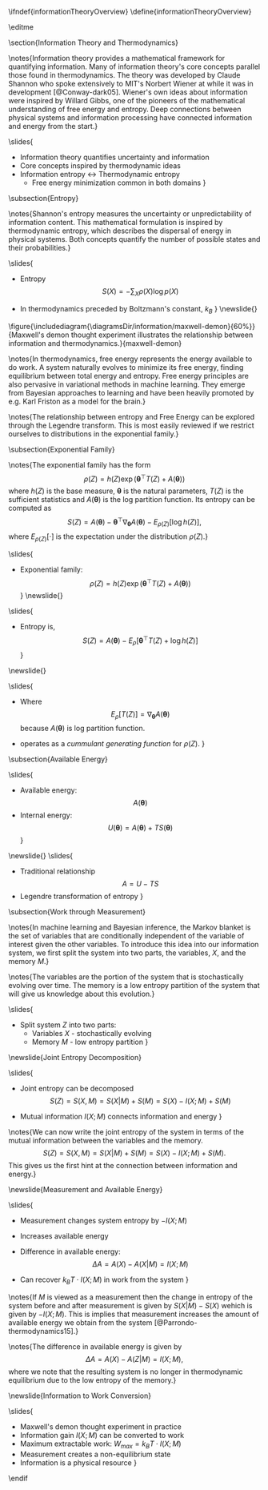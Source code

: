 \ifndef{informationTheoryOverview}
\define{informationTheoryOverview}

\editme

\section{Information Theory and Thermodynamics}

\notes{Information theory provides a mathematical framework for quantifying information. Many of information theory's core concepts parallel those found in thermodynamics. The theory was developed by Claude Shannon who spoke extensively to MIT's Norbert Wiener at while it was in development [@Conway-dark05]. Wiener's own ideas about information were inspired by Willard Gibbs, one of the pioneers of the mathematical understanding of free energy and entropy. Deep connections between physical systems and information processing have connected information and energy from the start.}

\slides{
* Information theory quantifies uncertainty and information
* Core concepts inspired by thermodynamic ideas
* Information entropy $\leftrightarrow$ Thermodynamic entropy
  * Free energy minimization common in both domains
}

\subsection{Entropy}

\notes{Shannon's entropy measures the uncertainty or unpredictability of information content. This mathematical formulation is inspired by thermodynamic entropy, which describes the dispersal of energy in physical systems. Both concepts quantify the number of possible states and their probabilities.}

\slides{
* Entropy
$$
S(X) = -\sum_X \rho(X) \log p(X)
$$

* In thermodynamics preceded by Boltzmann's constant, $k_B$
}
\newslide{}

\figure{\includediagram{\diagramsDir/information/maxwell-demon}{60%}}{Maxwell's demon thought experiment illustrates the relationship between information and thermodynamics.}{maxwell-demon}


\notes{In thermodynamics, free energy represents the energy available to do work. A system naturally evolves to minimize its free energy, finding equilibrium between total energy and entropy. Free energy principles are also pervasive in variational methods in machine learning. They emerge from Bayesian approaches to learning and have been heavily promoted by e.g. Karl Friston as a model for the brain.}

\notes{The relationship between entropy and Free Energy can be explored through the Legendre transform. This is most easily reviewed if we restrict ourselves to distributions in the exponential family.}

\subsection{Exponential Family}

\notes{The exponential family has the form
$$
  \rho(Z) = h(Z) \exp\left(\boldsymbol{\theta}^\top T(Z) + A(\boldsymbol{\theta})\right)
$$
where $h(Z)$ is the base measure, $\boldsymbol{\theta}$ is the natural parameters, $T(Z)$ is the sufficient statistics and $A(\boldsymbol{\theta})$ is the log partition function. Its entropy can be computed as
$$
  S(Z) = A(\boldsymbol{\theta}) - \boldsymbol{\theta}^\top \nabla_\boldsymbol{\theta}A(\boldsymbol{\theta}) - E_{\rho(Z)}\left[\log h(Z)\right],
$$
where $E_{\rho(Z)}[\cdot]$ is the expectation under the distribution $\rho(Z)$.}

\slides{
* Exponential family:
  $$
  \rho(Z) = h(Z) \exp\left(\boldsymbol{\theta}^\top T(Z) + A(\boldsymbol{\theta})\right)
  $$
}
\newslide{}

\slides{
* Entropy is,
  $$
  S(Z) =   A(\boldsymbol{\theta}) -  E_\rho\left[\boldsymbol{\theta}^\top T(Z)  + \log h(Z)\right]
  $$
}

\newslide{}

\slides{
* Where
  $$
  E_\rho\left[T(Z)\right] = \nabla_\boldsymbol{\theta}A(\boldsymbol{\theta})
  $$
  because $A(\boldsymbol{\theta})$ is log partition function.

* operates as a *cummulant generating function* for $\rho(Z)$.
}

\subsection{Available Energy}

\slides{
* Available energy:
  $$
  A(\boldsymbol{\theta})
  $$
* Internal energy:
  $$
  U(\boldsymbol{\theta}) = A(\boldsymbol{\theta}) + T S(\boldsymbol{\theta})
  $$
}

\newslide{}
\slides{
* Traditional relationship
  $$
  A = U - TS
  $$
* Legendre transformation of entropy
}

\subsection{Work through Measurement}

\notes{In machine learning and Bayesian inference, the Markov blanket is the set of variables that are conditionally independent of the variable of interest given the other variables. To introduce this idea into our information system, we first split the system into two parts, the variables, $X$, and the memory $M$.}

\notes{The variables are the portion of the system that is stochastically evolving over time. The memory is a low entropy partition of the system that will give us knowledge about this evolution.}

\slides{
* Split system $Z$ into two parts:
  * Variables $X$ - stochastically evolving
  * Memory $M$ - low entropy partition
}

\newslide{Joint Entropy Decomposition}

\slides{
* Joint entropy can be decomposed
  $$
  S(Z) = S(X,M) = S(X|M) + S(M) = S(X) - I(X;M) + S(M)
  $$

* Mutual information $I(X;M)$ connects information and energy
}

\notes{We can now write the joint entropy of the system in terms of the mutual information between the variables and the memory.
$$
S(Z) = S(X,M) = S(X|M) + S(M) = S(X) - I(X;M) + S(M).
$$
This gives us the first hint at the connection between information and energy.}

\newslide{Measurement and Available Energy}

\slides{
* Measurement changes system entropy by $-I(X;M)$

* Increases available energy

* Difference in available energy:
  $$
  \Delta A = A(X) - A(X|M) = I(X;M)
  $$

* Can recover $k_B T \cdot I(X;M)$ in work from the system
}

\notes{If $M$ is viewed as a measurement then the change in entropy of the system before and after measurement is given by $S(X|M) - S(X)$ wehich is given by $-I(X;M)$. This is implies that measurement increases the amount of available energy we obtain from the system  [@Parrondo-thermodynamics15].}

\notes{The difference in available energy is given by
$$
\Delta A = A(X) - A(Z|M) = I(X;M),
$$
where we note that the resulting system is no longer in thermodynamic equilibrium due to the low entropy of the memory.}

\newslide{Information to Work Conversion}

\slides{
* Maxwell's demon thought experiment in practice
* Information gain $I(X;M)$ can be converted to work
* Maximum extractable work: $W_{max} = k_B T \cdot I(X;M)$
* Measurement creates a non-equilibrium state
* Information is a physical resource
}

\endif 
